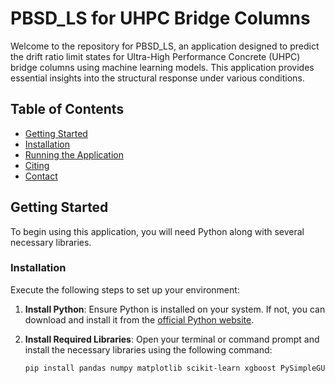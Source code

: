 # PBSD_LS for UHPC Bridge Columns

Welcome to the repository for PBSD_LS, an application designed to predict the drift ratio limit states for Ultra-High Performance Concrete (UHPC) bridge columns using machine learning models. This application provides essential insights into the structural response under various conditions.

## Table of Contents
- [Getting Started](#getting-started)
- [Installation](#installation)
- [Running the Application](#running-the-application)
- [Citing](#citing)
- [Contact](#contact)

## Getting Started

To begin using this application, you will need Python along with several necessary libraries.

### Installation

Execute the following steps to set up your environment:

1. **Install Python**:
   Ensure Python is installed on your system. If not, you can download and install it from the [official Python website](https://www.python.org/downloads/).

2. **Install Required Libraries**:
   Open your terminal or command prompt and install the necessary libraries using the following command:
   ```bash
   pip install pandas numpy matplotlib scikit-learn xgboost PySimpleGUI Pillow
